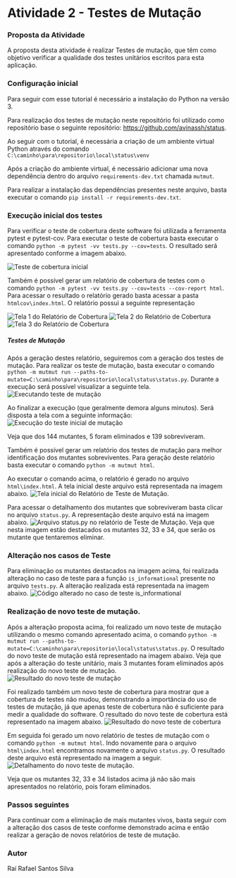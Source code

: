 # Atividade 2 - Testes de Mutação

### Proposta da Atividade
A proposta desta atividade é realizar Testes de mutação, que têm como objetivo verificar a qualidade dos testes unitários escritos para esta aplicação.

### Configuração inicial
Para seguir com esse tutorial é necessário a instalação do Python na versão 3.

Para realização dos testes de mutação neste repositório foi utilizado como repositório base o seguinte repositório: https://github.com/avinassh/status.

Ao seguir com o tutorial, é necessária a criação de um ambiente virtual Python através do comando ``C:\caminho\para\repositorio\local\status\venv``

Após a criação do ambiente virtual, é necessário adicionar uma nova dependência dentro do arquivo ``requirements-dev.txt`` chamada ``mutmut``.

Para realizar a instalação das dependências presentes neste arquivo, basta executar o comando ``pip install -r requirements-dev.txt``.

### Execução inicial dos testes
Para verificar o teste de cobertura deste software foi utilizada a ferramenta pytest e pytest-cov. Para executar o teste de cobertura basta executar o comando ``python -m pytest -vv tests.py --cov=tests``. O resultado será apresentado conforme a imagem abaixo.

![Teste de cobertura inicial](images/img_05.png)

Também é possível gerar um relatório de cobertura de testes com o comando ``python -m pytest -vv tests.py --cov=tests --cov-report html``. Para acessar o resultado o relatório gerado basta acessar a pasta ``htmlcov\index.html``. O relatório possui a seguinte representação

![Tela 1 do Relatório de Cobertura](images/img_06.png)
![Tela 2 do Relatório de Cobertura](images/img_07.png)
![Tela 3 do Relatório de Cobertura](images/img_08.png)

##### Testes de Mutação
Após a geração destes relatório, seguiremos com a geração dos testes de mutação.
Para realizar os teste de mutação, basta executar o comando ``python -m mutmut run --paths-to-mutate=C:\caminho\para\repositorio\local\status\status.py``.
Durante a execução será possível visualizar a seguinte tela.
![Executando teste de mutação](images/img_10.png)

Ao finalizar a execução (que geralmente demora alguns minutos). Será disposta a tela com a seguinte informação:
![Execução do teste inicial de mutação](images/img_11.png)

Veja que dos 144 mutantes, 5 foram eliminados e 139 sobreviveram.

Também é possível gerar um relatório dos testes de mutação para melhor identificação dos mutantes sobreviventes. Para geração deste relatório basta executar o comando ``python -m mutmut html``. 

Ao executar o comando acima, o relatório é gerado no arquivo ``html\index.html``. A tela inicial deste arquivo está representada na imagem abaixo.
![Tela inicial do Relatório de Teste de Mutação](images/img_12.png).

Para acessar o detalhamento dos mutantes que sobreviveram basta clicar no arquivo ``status.py``. A representação deste arquivo está na imagem abaixo.
![Arquivo status.py no relatório de Teste de Mutação](images/img_13.png).
Veja que nesta imagem estão destacados os mutantes 32, 33 e 34, que serão os mutante que tentaremos eliminar.

### Alteração nos casos de Teste
Para eliminação os mutantes destacados na imagem acima, foi realizada alteração no caso de teste para a função ``is_informational`` presente no arquivo ``tests.py``. A alteração realizada está representada na imagem abaixo.
![Código alterado no caso de teste is_informational](images/img_14.png)

### Realização de novo teste de mutação.
Após a alteração proposta acima, foi realizado um novo teste de mutação utilizando o mesmo comando apresentado acima, o comando ``python -m mutmut run --paths-to-mutate=C:\caminho\para\repositorio\local\status\status.py``. O resultado do novo teste de mutação está representado na imagem abaixo. Veja que após a alteração do teste unitário, mais 3 mutantes foram eliminados após realização do novo teste de mutação.
![Resultado do novo teste de mutação](images/img_15.png)

Foi realizado também um novo teste de cobertura para mostrar que a cobertura de testes não mudou, demonstrando a importância do uso de testes de mutação, já que apenas teste de cobertura não é suficiente para medir a qualidade do software. O resultado do novo teste de cobertura está representado na imagem abaixo.
![Resultado do novo teste de cobertura](images/img_16.png)

Em seguida foi gerado um novo relatório de testes de mutação com o comando ``python -m mutmut html``. Indo novamente para o arquivo ``html\index.html`` encontramos novamente o arquivo ``status.py``. O resultado deste arquivo está representado na imagem a seguir.
![Detalhamento do novo teste de mutação](images/img_17.png).

Veja que os mutantes 32, 33 e 34 listados acima já não são mais apresentados no relatório, pois foram eliminados.

### Passos seguintes
Para continuar com a eliminação de mais mutantes vivos, basta seguir com a alteração dos casos de teste conforme demonstrado acima e então realizar a geração de novos relatórios de teste de mutação.

### Autor
Raí Rafael Santos Silva